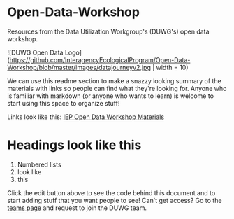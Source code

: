 # Open-Data-Workshop
Resources from the Data Utilization Workgroup's (DUWG's) open data workshop.

![DUWG Open Data Logo](https://github.com/InteragencyEcologicalProgram/Open-Data-Workshop/blob/master/images/datajourneyv2.jpg | width = 10)

We can use this readme section to make a snazzy looking summary of the materials with links so people can find what they're looking for. Anyone who is familiar with markdown (or anyone who wants to learn) is welcome to start using this space to organize stuff!

Links look like this:
[IEP Open Data Workshop Materials](https://github.com/InteragencyEcologicalProgram/Open-Data-Workshop)

# Headings look like this

1. Numbered lists
1. look like
1. this

Click the edit button above to see the code behind this document and to start adding stuff that you want people to see!
Can't get access? Go to the [teams page](https://github.com/orgs/InteragencyEcologicalProgram/teams) and request to join the DUWG team.
